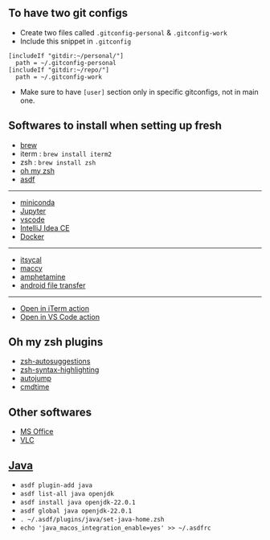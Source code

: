 ## To have two git configs
- Create two files called `.gitconfig-personal` & `.gitconfig-work`
- Include this snippet in `.gitconfig`
```
[includeIf "gitdir:~/personal/"]
  path = ~/.gitconfig-personal
[includeIf "gitdir:~/repo/"]
  path = ~/.gitconfig-work
```
- Make sure to have `[user]` section only in specific gitconfigs, not in main one. 

## Softwares to install when setting up fresh
- [brew](https://brew.sh/)
- iterm : ``brew install iterm2``
- zsh : ``brew install zsh``
- [oh my zsh](https://ohmyz.sh/#install)
- [asdf](https://asdf-vm.com/guide/getting-started.html)
---
- [miniconda](https://docs.anaconda.com/free/miniconda/miniconda-install/)
- [Jupyter](https://jupyter.org/install)
- [vscode](https://code.visualstudio.com/docs/setup/mac)
- [IntelliJ Idea CE](https://www.jetbrains.com/idea/download/?fromIDE=&section=mac)
- [Docker](https://www.docker.com/products/docker-desktop/)
---
- [itsycal](https://www.mowglii.com/itsycal/)
- [maccy](https://github.com/p0deje/Maccy?tab=readme-ov-file#install)
- [amphetamine](https://apps.apple.com/us/app/amphetamine/id937984704)
- [android file transfer](https://www.android.com/filetransfer/)
---
- [Open in iTerm action](QuickActions/Open%20in%20iTerm.workflow/)
- [Open in VS Code action](QuickActions/Open%20with%20VS%20Code.workflow/)

## Oh my zsh plugins
- [zsh-autosuggestions](https://github.com/zsh-users/zsh-autosuggestions)
- [zsh-syntax-highlighting](https://github.com/zsh-users/zsh-syntax-highlighting/blob/master/INSTALL.md#oh-my-zsh)
- [autojump](https://github.com/wting/autojump)
- [cmdtime](https://github.com/tom-auger/cmdtime)

## Other softwares
- [MS Office](https://massgrave.dev/unsupported_products_activation.html)
- [VLC](http://www.videolan.org/vlc/index.html)

## [Java](https://github.com/halcyon/asdf-java)
- ``asdf plugin-add java``
- ``asdf list-all java openjdk``
- ``asdf install java openjdk-22.0.1``
- ``asdf global java openjdk-22.0.1``
- ``. ~/.asdf/plugins/java/set-java-home.zsh``
- ``echo 'java_macos_integration_enable=yes' >> ~/.asdfrc``